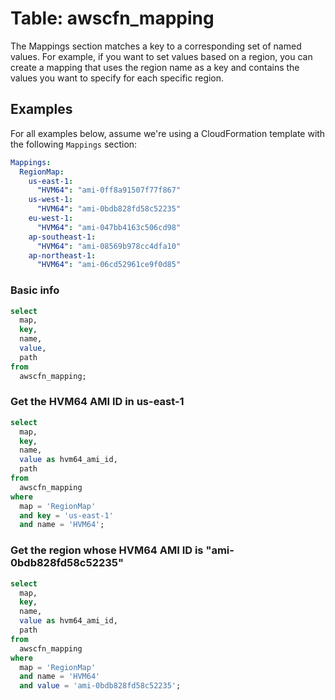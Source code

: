 # Table: awscfn_mapping

The Mappings section matches a key to a corresponding set of named values. For example, if you want to set values based on a region, you can create a mapping that uses the region name as a key and contains the values you want to specify for each specific region.

## Examples

For all examples below, assume we're using a CloudFormation template with the following `Mappings` section:

```yaml
Mappings:
  RegionMap:
    us-east-1:
      "HVM64": "ami-0ff8a91507f77f867"
    us-west-1:
      "HVM64": "ami-0bdb828fd58c52235"
    eu-west-1:
      "HVM64": "ami-047bb4163c506cd98"
    ap-southeast-1:
      "HVM64": "ami-08569b978cc4dfa10"
    ap-northeast-1:
      "HVM64": "ami-06cd52961ce9f0d85"
```

### Basic info

```sql
select
  map,
  key,
  name,
  value,
  path
from
  awscfn_mapping;
```

### Get the HVM64 AMI ID in us-east-1

```sql
select
  map,
  key,
  name,
  value as hvm64_ami_id,
  path
from
  awscfn_mapping
where
  map = 'RegionMap'
  and key = 'us-east-1'
  and name = 'HVM64';
```

### Get the region whose HVM64 AMI ID is "ami-0bdb828fd58c52235"

```sql
select
  map,
  key,
  name,
  value as hvm64_ami_id,
  path
from
  awscfn_mapping
where
  map = 'RegionMap'
  and name = 'HVM64'
  and value = 'ami-0bdb828fd58c52235';
```
